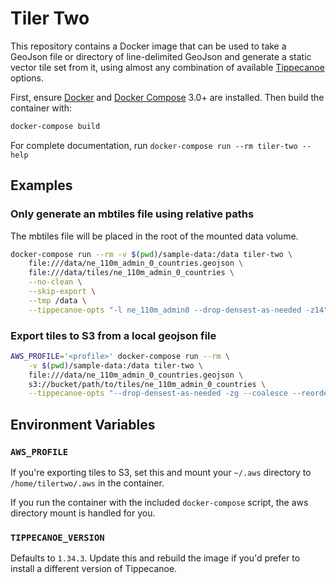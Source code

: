 # Tiler Two

This repository contains a Docker image that can be used to take a GeoJson file or directory
of line-delimited GeoJson and generate a static vector tile set from it, using almost any
combination of available [Tippecanoe](https://github.com/mapbox/tippecanoe) options.

First, ensure [Docker](https://www.docker.com/get-started) and [Docker Compose](https://docs.docker.com/compose/install/) 3.0+ are installed. Then build the container with:

```bash
docker-compose build
```

For complete documentation, run `docker-compose run --rm tiler-two --help`

## Examples

### Only generate an mbtiles file using relative paths

The mbtiles file will be placed in the root of the mounted data volume.

```bash
docker-compose run --rm -v $(pwd)/sample-data:/data tiler-two \
    file:///data/ne_110m_admin_0_countries.geojson \
    file:///data/tiles/ne_110m_admin_0_countries \
    --no-clean \
    --skip-export \
    --tmp /data \
    --tippecanoe-opts "-l ne_110m_admin0 --drop-densest-as-needed -z14"
```

### Export tiles to S3 from a local geojson file

```bash
AWS_PROFILE='<profile>' docker-compose run --rm \
    -v $(pwd)/sample-data:/data tiler-two \
    file:///data/ne_110m_admin_0_countries.geojson \
    s3://bucket/path/to/tiles/ne_110m_admin_0_countries \
    --tippecanoe-opts "--drop-densest-as-needed -zg --coalesce --reorder --hilbert"
```

## Environment Variables

### `AWS_PROFILE`

If you're exporting tiles to S3, set this and mount your `~/.aws` directory to `/home/tilertwo/.aws` in the container.

If you run the container with the included `docker-compose` script, the aws directory mount is handled for you.

### `TIPPECANOE_VERSION`

Defaults to `1.34.3`. Update this and rebuild the image if you'd prefer to install a different version of Tippecanoe.

